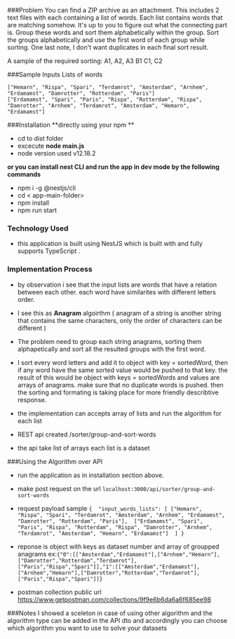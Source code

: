 ###Problem
You can find a ZIP archive as an attachment. This includes 2 text files with each containing a list of words. Each list contains words that are matching somehow. It's up to you to figure out what the connecting part is. Group these words and sort them alphabetically within the group. Sort the groups alphabetically and use the first word of each group while sorting. One last note, I don't want duplicates in each final sort result.

A sample of the required sorting:
A1, A2, A3
B1
C1, C2

###Sample Inputs
Lists of words

    ["Hemarn", "Rispa", "Spari", "Terdamrot", "Amsterdam", "Arnhem", "Erdamamst", "Damrotter", "Rotterdam", "Paris"]
    ["Erdamamst", "Spari", "Paris", "Rispa", "Rotterdam", "Rispa", "Damrotter", "Arnhem", "Terdamrot", "Amsterdam", "Hemarn", "Erdamamst"]

###Installation
**directly using your npm
**
-  cd to dist folder
- excecute **node main.js**
- node version used v12.18.2

**or you can install nest CLI and run the app in dev mode by the following commands**
- npm i -g @nestjs/cli
- cd < app-main-folder>
- npm install
- npm run start

### Technology Used
- this application is built using NestJS which is built with and fully supports TypeScript .

### Implementation Process
- by observation i see that the input lists are words that have a relation between each other.
each word have similarites with different letters order.
- I see this as **Anagram** algoirthm ( anagram of a string is another string that contains the same characters, only the order of characters can be different )
- The problem need to group each string anagrams, sorting them alphapetically and sort all the resulted groups with the first word.

- I sort every word letters and add it to object with key = sortedWord, then if any word have the same sorted value would be pushed to that key.
the result of this would be object with keys = sortedWords and values are arrays of anagrams.
make sure that no duplicate words is pushed.
then the sorting and formating is taking place for more friendly describtive response.

- the implementation can accepts array of lists and run the algorithm for each list
- REST api created /sorter/group-and-sort-words
- the api take list of arrays each list is a dataset

###Using the Algorithm over API 
- run the application as in installation section above.
- make post request on the url `localhost:3000/api/sorter/group-and-sort-words`
- request payload sample
`{  "input_words_lists": [ ["Hemarn", "Rispa", "Spari", "Terdamrot", "Amsterdam", "Arnhem", "Erdamamst", "Damrotter", "Rotterdam", "Paris"],  ["Erdamamst", "Spari", "Paris", "Rispa", "Rotterdam", "Rispa", "Damrotter", "Arnhem", "Terdamrot", "Amsterdam", "Hemarn", "Erdamamst"]  ]
}`

- reponse is object with keys as dataset number and array of groupped anagrams ex:`{"0":[["Amsterdam","Erdamamst"],["Arnhem","Hemarn"],["Damrotter","Rotterdam","Terdamrot"],["Paris","Rispa","Spari"]],"1":[["Amsterdam","Erdamamst"],["Arnhem","Hemarn"],["Damrotter","Rotterdam","Terdamrot"],["Paris","Rispa","Spari"]]}`

- postman collection public url https://www.getpostman.com/collections/9f9e6b6da6a6f685ee98

###Notes
I showed a sceleton in case of using other algorithm and the algorithm type can be added in the API dto and accordingly you can choose which algorithm you want to use to solve your datasets